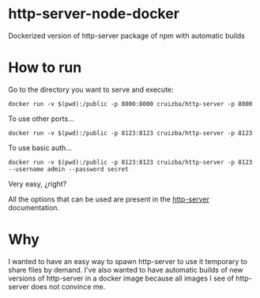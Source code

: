 # http-server-node-docker
Dockerized version of http-server package of npm with automatic builds

# How to run

Go to the directory you want to serve and execute:

```
docker run -v $(pwd):/public -p 8000:8000 cruizba/http-server -p 8000
```

To use other ports...

```
docker run -v $(pwd):/public -p 8123:8123 cruizba/http-server -p 8123
```

To use basic auth...

```
docker run -v $(pwd):/public -p 8123:8123 cruizba/http-server -p 8123 --username admin --password secret
```

Very easy, ¿right?

All the options that can be used are present in the [http-server](https://www.npmjs.com/package/http-server) documentation.

# Why

I wanted to have an easy way to spawn http-server to use it temporary to share files by demand. I've also wanted to have automatic builds
of new versions of http-server in a docker image because all images I see of http-server does not convince me.